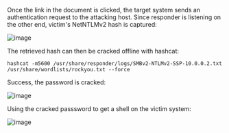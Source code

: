 Once the link in the document is clicked, the target system sends an authentication request to the attacking host. Since responder is listening on the other end, victim's NetNTLMv2 hash is captured:

![image](https://user-images.githubusercontent.com/73394656/183561954-bd6fe99f-5b25-415f-832d-0ccc6db09830.png)

The retrieved hash can then be cracked offline with hashcat:

```
hashcat -m5600 /usr/share/responder/logs/SMBv2-NTLMv2-SSP-10.0.0.2.txt /usr/share/wordlists/rockyou.txt --force
```
Success, the password is cracked:

![image](https://user-images.githubusercontent.com/73394656/183562048-7c81d558-8800-46d0-85db-6870d25d4efa.png)


Using the cracked passsword to get a shell on the victim system:

![image](https://user-images.githubusercontent.com/73394656/183562069-b2358e28-17dc-4435-a3c4-75a3048f2e6a.png)
